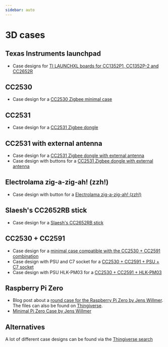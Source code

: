 ```yaml
---
sidebar: auto
---
```


# 3D cases

## Texas Instruments launchpad

- Case designs for [TI LAUNCHXL boards for CC1352P1, CC1352P-2 and CC2652R][thingiverse-c1352p1-cc1352p-2-cc2652r-launchxl]

## CC2530

- Case design for a [CC2530 Zigbee minimal case][thingiverse-cc2530-case]

## CC2531

- Case design for a [CC2531 Zigbee dongle][thingiverse-rpi-cc2531-dongle]

## CC2531 with external antenna

- Case design for a [CC2531 Zigbee dongle with external antenna][thingiverse-rpi-cc2531-dongle-external-antenna]
- Case design with buttons for a [CC2531 Zigbee dongle with external antenna][thingiverse-rpi-cc2531-dongle-with-buttons]

## Electrolama zig-a-zig-ah! (zzh!)

- Case design with button for a [Electrolama zig-a-zig-ah! (zzh!)][thingiverse-CC2652R-zzh-case]

## Slaesh's CC2652RB stick

- Case design for a [Slaesh's CC2652RB stick][thingiverse-CC2652RB-slaesh-case]

## CC2530 + CC2591

- Case design for a [minimal case compatible with the CC2530 + CC2591 combination][thingiverse-cc2530-cc2591-case]
- Case design with PSU and C7 socket for a [CC2530 + CC2591 + PSU + C7 socket][thingiverse-cc2530-cc2591-case-psu-c7]
- Case design with PSU HLK-PM03 for a [CC2530 + CC2591 + HLK-PM03][thingiverse-cc2530-cc2591-case-hlk-pm03]

## Raspberry Pi Zero

- Blog post about a [round case for the Raspberry Pi Zero by Jens Willmer][jwillmer-blog-post]. The files can also be found on [Thingiverse][thingiverse-jwillmer-design].
- [Minimal Pi Zero Case by Jens Willmer][thingiverse-jwillmer-design2]

## Alternatives

A lot of different case designs can be found via the [Thingiverse search][thingiverse-search-rpi]

[jwillmer-blog-post]: https://jwillmer.de/blog/tools/raspberry-pi-zero-cc2531-case
[thingiverse-jwillmer-design]: https://www.thingiverse.com/thing:3101600
[thingiverse-jwillmer-design2]: https://www.thingiverse.com/thing:4163636
[thingiverse-search-rpi]: https://www.thingiverse.com/search?q=raspberry+pi+case
[thingiverse-rpi-owncloud-design]: https://www.thingiverse.com/thing:1357022
[thingiverse-rpi-cc2531-dongle]: https://www.thingiverse.com/thing:2803664
[thingiverse-rpi-cc2531-dongle-external-antenna]: https://www.thingiverse.com/thing:3731958
[thingiverse-rpi-cc2531-dongle-with-buttons]: https://www.thingiverse.com/thing:4544187
[thingiverse-CC2652R-zzh-case]: https://www.thingiverse.com/thing:4642451
[thingiverse-CC2652RB-slaesh-case]: https://www.thingiverse.com/thing:4618490
[thingiverse-cc2530-case]: https://www.thingiverse.com/thing:3257462
[thingiverse-cc2530-cc2591-case]: https://www.thingiverse.com/thing:3416548
[thingiverse-cc2530-cc2591-case-psu-c7]: https://www.thingiverse.com/thing:4590891
[thingiverse-cc2530-cc2591-case-hlk-pm03]: https://www.thingiverse.com/thing:4561570
[thingiverse-c1352p1-cc1352p-2-cc2652r-launchxl]: https://www.thingiverse.com/thing:3928171

